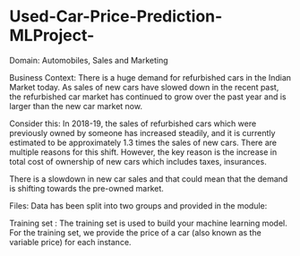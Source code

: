 # Used-Car-Price-Prediction-MLProject-

Domain:
Automobiles, Sales and Marketing

Business Context:
There is a huge demand for refurbished cars in the Indian Market today. As sales of new cars have slowed down in the recent past, the refurbished car market has continued to grow over the past year and is larger than the new car market now. 

Consider this: In 2018-19, the sales of refurbished cars which were previously owned by someone has increased steadily, and it is currently estimated to be approximately 1.3 times the sales of new cars. There are multiple reasons for this shift. However, the key reason is the increase in total cost of ownership of new cars which includes taxes, insurances.

There is a slowdown in new car sales and that could mean that the demand is shifting towards the pre-owned market. 

Files:
Data has been split into two groups and provided in the module:

Training set : The training set is used to build your machine learning model. For the training set, we provide the price of a car (also known as the variable price) for each instance.
